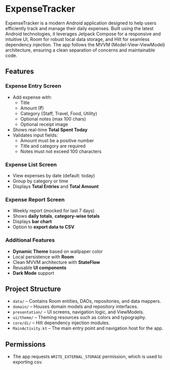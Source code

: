 # ExpenseTracker

ExpenseTracker is a modern Android application designed to help users efficiently track and manage their daily expenses. Built using the latest Android technologies, it leverages Jetpack Compose for a responsive and intuitive UI, Room for robust local data storage, and Hilt for seamless dependency injection. The app follows the MVVM (Model-View-ViewModel) architecture, ensuring a clean separation of concerns and maintainable code.

## Features

### Expense Entry Screen
- Add expense with:
    - Title
    - Amount (₹)
    - Category (Staff, Travel, Food, Utility)
    - Optional notes (max 100 chars)
    - Optional receipt image
- Shows real-time **Total Spent Today**
- Validates input fields:
    - Amount must be a positive number
    - Title and category are required
    - Notes must not exceed 100 characters
### Expense List Screen
- View expenses by date (default: today)
- Group by category or time
- Displays **Total Entries** and **Total Amount**

### Expense Report Screen
- Weekly report (mocked for last 7 days)
- Shows **daily totals**, **category-wise totals**
- Displays **bar chart**
- Option to **export data to CSV**

### Additional Features
- **Dynamic Theme** based on wallpaper color
- Local persistence with **Room**
- Clean MVVM architecture with **StateFlow**
- Reusable **UI components**
- **Dark Mode** support



## Project Structure

- `data/` – Contains Room entities, DAOs, repositories, and data mappers.
- `domain/` – Houses domain models and repository interfaces.
- `presentation/` – UI screens, navigation logic, and ViewModels.
- `ui/theme/` – Theming resources such as colors and typography.
- `core/di/` – Hilt dependency injection modules.
- `MainActivity.kt` – The main entry point and navigation host for the app.

## Permissions

- The app requests `WRITE_EXTERNAL_STORAGE` permission, which is used to exporting csv.
